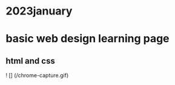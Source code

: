 # 2023january

<h1> basic web design learning page</h1>

<h2>html and css </h2>

! []  (/chrome-capture.gif)
